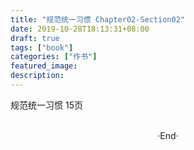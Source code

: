 ```yaml
---
title: "规范统一习惯 Chapter02-Section02"
date: 2019-10-28T18:13:31+08:00
draft: true
tags: ["book"]
categories: ["作书"]
featured_image: 
description: 
---
```


规范统一习惯 15页

<br>

<center>  ·End·  </center>